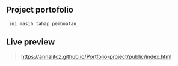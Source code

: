 ## Project portofolio
    _ini masih tahap pembuatan_

## Live preview
> https://annalitcz.github.io/Portfolio-project/public/index.html